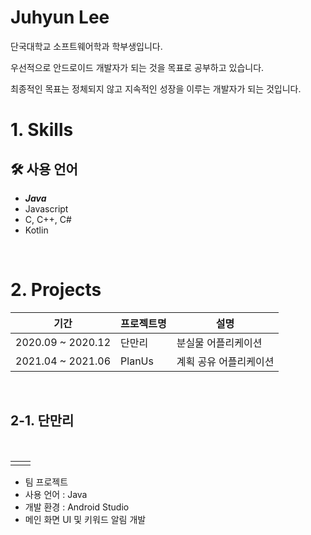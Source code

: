 # Juhyun Lee
단국대학교 소프트웨어학과 학부생입니다.

우선적으로 안드로이드 개발자가 되는 것을 목표로 공부하고 있습니다.

최종적인 목표는 정체되지 않고 지속적인 성장을 이루는 개발자가 되는 것입니다.
<br>

# 1. Skills
## 🛠 사용 언어
 - ***Java***
 - Javascript
 - C, C++, C#
 - Kotlin
<br>

# 2. Projects
|기간|프로젝트명|설명|
|------|-----|--|
|2020.09 ~ 2020.12|단만리|분실물 어플리케이션|
|2021.04 ~ 2021.06|PlanUs|계획 공유 어플리케이션|
<br>


## 2-1. 단만리
<br>

<table>
  <tr>
    <td><img alt="" src="https://user-images.githubusercontent.com/65771716/164989529-06156f7f-02b9-4539-8c57-9f0c68c42492.PNG" /></td>
    <td><img alt="" src="https://user-images.githubusercontent.com/65771716/164989930-e6ded3fa-94dd-4828-8c54-363d8ce95e9b.PNG" /></td>
  <tr>
</table>

- 팀 프로젝트
- 사용 언어 : Java
- 개발 환경 : Android Studio
- 메인 화면 UI 및 키워드 알림 개발 
